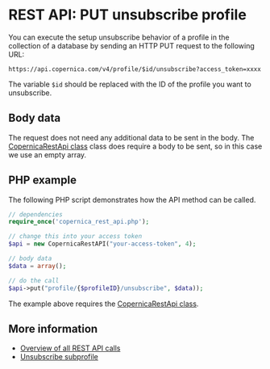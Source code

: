 # REST API: PUT unsubscribe profile

You can execute the setup unsubscribe behavior of a profile in the collection
of a database by sending an HTTP PUT request to the following URL:

`https://api.copernica.com/v4/profile/$id/unsubscribe?access_token=xxxx`

The variable `$id` should be replaced with the ID of the profile you want to unsubscribe.

## Body data

The request does not need any additional data to be sent in the body. The [CopernicaRestApi class](rest-php) class does require a body to be sent, so in this case we use an empty array.


## PHP example

The following PHP script demonstrates how the API method can be called.

```php
// dependencies
require_once('copernica_rest_api.php');

// change this into your access token
$api = new CopernicaRestAPI("your-access-token", 4);

// body data
$data = array();

// do the call
$api->put("profile/{$profileID}/unsubscribe", $data));
```

The example above requires the [CopernicaRestApi class](rest-php).

## More information

* [Overview of all REST API calls](rest-api)
* [Unsubscribe subprofile](rest-put-subprofile-unsubscribe)